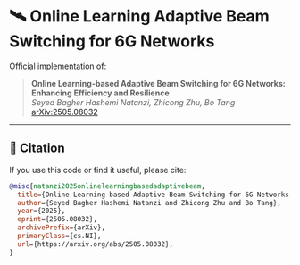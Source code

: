 # 🛰️ Online Learning Adaptive Beam Switching for 6G Networks

Official implementation of:

> **Online Learning-based Adaptive Beam Switching for 6G Networks: Enhancing Efficiency and Resilience**  
> *Seyed Bagher Hashemi Natanzi, Zhicong Zhu, Bo Tang*  
> [arXiv:2505.08032](https://arxiv.org/abs/2505.08032)

---

## 📄 Citation

If you use this code or find it useful, please cite:

```bibtex
@misc{natanzi2025onlinelearningbasedadaptivebeam,
  title={Online Learning-based Adaptive Beam Switching for 6G Networks: Enhancing Efficiency and Resilience}, 
  author={Seyed Bagher Hashemi Natanzi and Zhicong Zhu and Bo Tang},
  year={2025},
  eprint={2505.08032},
  archivePrefix={arXiv},
  primaryClass={cs.NI},
  url={https://arxiv.org/abs/2505.08032}, 
}
